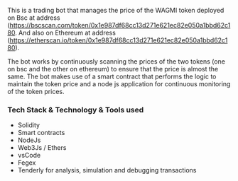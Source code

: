 
This is a trading bot that manages the price of the WAGMI token deployed on Bsc at address (https://bscscan.com/token/0x1e987df68cc13d271e621ec82e050a1bbd62c180. 
And also on Ethereum at address (https://etherscan.io/token/0x1e987df68cc13d271e621ec82e050a1bbd62c180). 


The bot works by continuously scanning the prices of the two tokens (one on bsc and the other on ethereum) to ensure that the price is almost the same.
The bot makes use of a smart contract that performs the logic to maintain the token price and a node js application for continuous monitoring of the token prices.

### Tech Stack & Technology & Tools used
- Solidity
- Smart contracts
- NodeJs
- Web3Js / Ethers
- vsCode
- Fegex
- Tenderly for analysis, simulation and debugging transactions 
